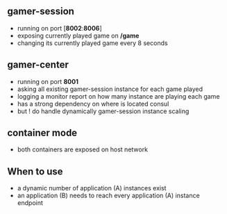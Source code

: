 ## gamer-session
- running on port [**8002**:**8006**]
- exposing currently played game on **/game**
- changing its currently played game every 8 seconds

## gamer-center
- running on port **8001**
- asking all existing gamer-session instance for each game played
- logging a monitor report on how many instance are playing each game
- has a strong dependency on where is located consul
- but ! do handle dynamically gamer-session instance scaling 

## container mode
- both containers are exposed on host network

## When to use
- a dynamic number of application (A) instances exist
- an application (B) needs to reach every application (A) instance endpoint 